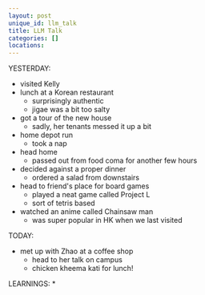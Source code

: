 ```yaml
---
layout: post
unique_id: llm_talk
title: LLM Talk
categories: []
locations: 
---
```


YESTERDAY:
* visited Kelly
* lunch at a Korean restaurant
  * surprisingly authentic
  * jigae was a bit too salty
* got a tour of the new house
  * sadly, her tenants messed it up a bit
* home depot run
  * took a nap
* head home
  * passed out from food coma for another few hours
* decided against a proper dinner
  * ordered a salad from downstairs
* head to friend's place for board games
  * played a neat game called Project L
  * sort of tetris based
* watched an anime called Chainsaw man
  * was super popular in HK when we last visited

TODAY:
* met up with Zhao at a coffee shop
  * head to her talk on campus
  * chicken kheema kati for lunch!

LEARNINGS:
* 
